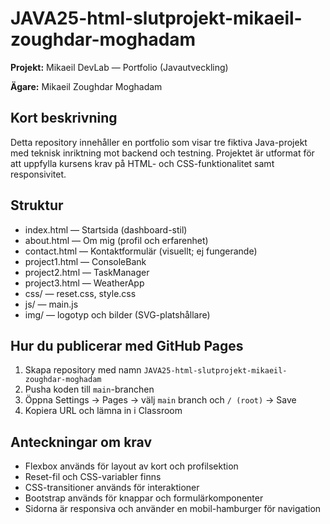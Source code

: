 # JAVA25-html-slutprojekt-mikaeil-zoughdar-moghadam

**Projekt:** Mikaeil DevLab — Portfolio (Javautveckling)

**Ägare:** Mikaeil Zoughdar Moghadam

## Kort beskrivning
Detta repository innehåller en portfolio som visar tre fiktiva Java-projekt med teknisk inriktning mot backend och testning. Projektet är utformat för att uppfylla kursens krav på HTML- och CSS-funktionalitet samt responsivitet.

## Struktur
- index.html — Startsida (dashboard-stil)
- about.html — Om mig (profil och erfarenhet)
- contact.html — Kontaktformulär (visuellt; ej fungerande)
- project1.html — ConsoleBank
- project2.html — TaskManager
- project3.html — WeatherApp
- css/ — reset.css, style.css
- js/ — main.js
- img/ — logotyp och bilder (SVG-platshållare)

## Hur du publicerar med GitHub Pages
1. Skapa repository med namn `JAVA25-html-slutprojekt-mikaeil-zoughdar-moghadam`
2. Pusha koden till `main`-branchen
3. Öppna Settings → Pages → välj `main` branch och `/ (root)` → Save
4. Kopiera URL och lämna in i Classroom

## Anteckningar om krav
- Flexbox används för layout av kort och profilsektion
- Reset-fil och CSS-variabler finns
- CSS-transitioner används för interaktioner
- Bootstrap används för knappar och formulärkomponenter
- Sidorna är responsiva och använder en mobil-hamburger för navigation
